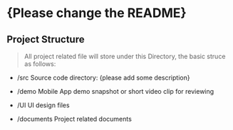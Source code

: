 # {Please change the README}

## Project Structure

>All project related file will store under this Directory, the basic struce as follows:

- /src
  Source code directory: {please add some description}

- /demo
  Mobile App demo snapshot or short video clip for reviewing

- /UI
  UI design files

- /documents
  Project related documents
